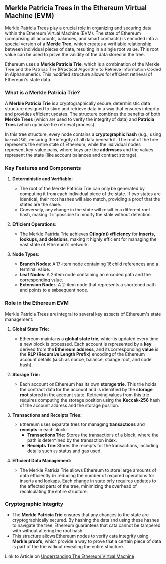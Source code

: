 ## Merkle Patricia Trees in the Ethereum Virtual Machine (EVM)

Merkle Patricia Trees play a crucial role in organizing and securing data within the Ethereum Virtual Machine (EVM). The state of Ethereum (comprising all accounts, balances, and smart contracts) is encoded into a special version of a **Merkle Tree**, which creates a verifiable relationship between individual pieces of data, resulting in a single root value. This root value can be used to prove the validity of the data stored in the tree.

Ethereum uses a **Merkle Patricia Trie**, which is a combination of the Merkle Tree and the Patricia Trie (Practical Algorithm to Retrieve Information Coded in Alphanumeric). This modified structure allows for efficient retrieval of Ethereum's state data.

### What is a Merkle Patricia Trie?

A **Merkle Patricia Trie** is a cryptographically secure, deterministic data structure designed to store and retrieve data in a way that ensures integrity and provides efficient updates. The structure combines the benefits of both **Merkle Trees** (which are used to verify the integrity of data) and **Patricia Tries** (which optimize the retrieval process).

In this tree structure, every node contains a **cryptographic hash** (e.g., using `keccak256`), ensuring the integrity of all data beneath it. The root of the tree represents the entire state of Ethereum, while the individual nodes represent key-value pairs, where keys are the **addresses** and the values represent the state (like account balances and contract storage).

### Key Features and Components

1. **Deterministic and Verifiable:**

   - The root of the Merkle Patricia Trie can only be generated by computing it from each individual piece of the state. If two states are identical, their root hashes will also match, providing a proof that the states are the same.
   - Conversely, any change in the state will result in a different root hash, making it impossible to modify the state without detection.

2. **Efficient Operations:**

   - The Merkle Patricia Trie achieves **O(log(n)) efficiency** for **inserts, lookups, and deletions**, making it highly efficient for managing the vast state of Ethereum's network.

3. **Node Types:**
   - **Branch Nodes**: A 17-item node containing 16 child references and a terminal value.
   - **Leaf Nodes**: A 2-item node containing an encoded path and the corresponding value.
   - **Extension Nodes**: A 2-item node that represents a shortened path and points to a subsequent node.

### Role in the Ethereum EVM

Merkle Patricia Trees are integral to several key aspects of Ethereum's state management:

1. **Global State Trie:**

   - Ethereum maintains a **global state trie**, which is updated every time a new block is processed. Each account is represented by a **key** derived from the **Ethereum address**, and its corresponding **value** is the **RLP (Recursive Length Prefix)** encoding of the Ethereum account details (such as nonce, balance, storage root, and code hash).

2. **Storage Trie:**

   - Each account on Ethereum has its own **storage trie**. This trie holds the contract data for the account and is identified by the **storage root** stored in the account state. Retrieving values from this trie requires computing the storage position using the **Keccak-256** hash of the account address and the storage position.

3. **Transactions and Receipts Tries:**

   - Ethereum uses separate tries for managing **transactions** and **receipts** in each block:
     - **Transactions Trie**: Stores the transactions of a block, where the path is determined by the transaction index.
     - **Receipts Trie**: Stores the receipts for the transactions, including details such as status and gas used.

4. **Efficient Data Management:**
   - The Merkle Patricia Trie allows Ethereum to store large amounts of data efficiently by reducing the number of required operations for inserts and lookups. Each change in state only requires updates to the affected parts of the tree, minimizing the overhead of recalculating the entire structure.

### Cryptographic Integrity

- The **Merkle Patricia Trie** ensures that any changes to the state are cryptographically secured. By hashing the data and using these hashes to navigate the tree, Ethereum guarantees that data cannot be tampered with without altering the root hash.
- This structure allows Ethereum nodes to verify data integrity using **Merkle proofs**, which provide a way to prove that a certain piece of data is part of the trie without revealing the entire structure.

Link to Article on [Understanding The Ethereum Virtual Machine](https://chiefebube.hashnode.dev/understanding-the-ethereum-virtual-machine-evm)